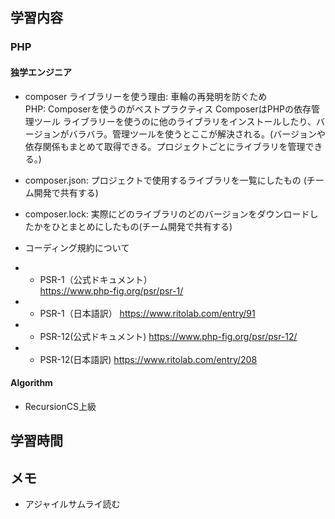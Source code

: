 ## 学習内容

### PHP
#### 独学エンジニア
- composer
ライブラリーを使う理由: 車輪の再発明を防ぐため  
PHP: Composerを使うのがベストプラクティス
ComposerはPHPの依存管理ツール
ライブラリーを使うのに他のライブラリをインストールしたり、バージョンがバラバラ。管理ツールを使うとここが解決される。(バージョンや依存関係もまとめて取得できる。プロジェクトごとにライブラリを管理できる。)

- composer.json: プロジェクトで使用するライブラリを一覧にしたもの (チーム開発で共有する)
- composer.lock: 実際にどのライブラリのどのバージョンをダウンロードしたかをひとまとめにしたもの(チーム開発で共有する)

- コーディング規約について
- - PSR-1（公式ドキュメント）  
https://www.php-fig.org/psr/psr-1/

- - PSR-1（日本語訳）
https://www.ritolab.com/entry/91

- - PSR-12(公式ドキュメント)
https://www.php-fig.org/psr/psr-12/

- - PSR-12(日本語訳)
https://www.ritolab.com/entry/208

#### Algorithm
- RecursionCS上級


## 学習時間

## メモ
- アジャイルサムライ読む

